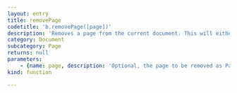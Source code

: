 ```yaml
---
layout: entry
title: removePage
codetitle: 'b.removePage([page])'
description: 'Removes a page from the current document. This will either be the current Page if the parameter page is left empty, or the given Page object or page number.'
category: Document
subcategory: Page
returns: null
parameters:
    - {name: page, description: 'Optional, the page to be removed as Page object or page number.', optional: true, type: [null]}
kind: function

---
```

